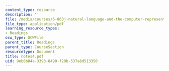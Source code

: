 ```yaml
---
content_type: resource
description: ''
file: /media/courses/6-863j-natural-language-and-the-computer-representation-of-knowledge-spring-2003/9eb8b84a33938490f29b537a8d513350_notes4.pdf
file_type: application/pdf
learning_resource_types:
- Readings
ocw_type: OCWFile
parent_title: Readings
parent_type: CourseSection
resourcetype: Document
title: notes4.pdf
uid: 9eb8b84a-3393-8490-f29b-537a8d513350
---
```


